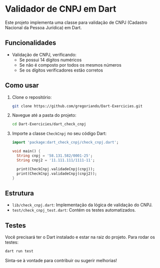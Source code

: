 # Validador de CNPJ em Dart

Este projeto implementa uma classe para validação de CNPJ (Cadastro Nacional da Pessoa Jurídica) em Dart.

## Funcionalidades

- Validação de CNPJ, verificando:
  - Se possui 14 dígitos numéricos
  - Se não é composto por todos os mesmos números
  - Se os dígitos verificadores estão corretos

## Como usar

1. Clone o repositório:
    ```sh
    git clone https://github.com/gregoriando/Dart-Exercicies.git
    ```
2. Navegue até a pasta do projeto:
    ```sh
    cd Dart-Exercicies/dart_check_cnpj
    ```
3. Importe a classe `CheckCnpj` no seu código Dart:
    ```dart
    import 'package:dart_check_cnpj/check_cnpj.dart';

    void main() {
      String cnpj = '58.131.582/0001-25';
      String cnpj2 = '11.111.111/1111-11';

      print(CheckCnpj.validadeCnpj(cnpj));
      print(CheckCnpj.validadeCnpj(cnpj2));
    }
    ```

## Estrutura

- `lib/check_cnpj.dart`: Implementação da lógica de validação do CNPJ.
- `test/check_cnpj_test.dart`: Contém os testes automatizados.

## Testes

Você precisará ter o Dart instalado e estar na raiz do projeto.
Para rodar os testes:

```sh
dart run test
```

Sinta-se à vontade para contribuir ou sugerir melhorias!
